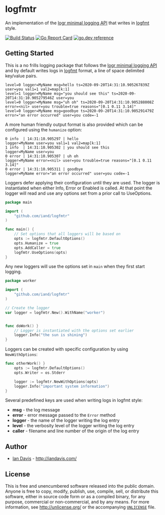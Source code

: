# logfmtr

An implementation of the [logr minimal logging API](github.com/go-logr/logr) that writes in [logfmt](https://www.brandur.org/logfmt) style.

[![Build Status](https://travis-ci.org/iand/logfmtr.svg?branch=master)](https://travis-ci.org/iand/logfmtr)
[![Go Report Card](https://goreportcard.com/badge/github.com/iand/logfmtr)](https://goreportcard.com/report/github.com/iand/logfmtr)
[![go.dev reference](https://img.shields.io/badge/go.dev-reference-007d9c?logo=go&logoColor=white)](https://pkg.go.dev/github.com/iand/logfmtr)

## Getting Started

This is a no frills logging package that follows the [logr minimal logging API](github.com/go-logr/logr) 
and by default writes logs in [logfmt](https://www.brandur.org/logfmt) format, a line of space delimited
key/value pairs.

```
level=0 logger=MyName msg=hello ts=2020-09-20T14:31:10.905267839Z user=you val1=1 val2=map[k:1]
level=1 logger=MyName msg="you should see this" ts=2020-09-20T14:31:10.905279546Z user=you
level=0 logger=MyName msg="uh oh" ts=2020-09-20T14:31:10.905288008Z error=<nil> user=you trouble=true reasons="[0.1 0.11 3.14]"
level=0 logger=MyName msg=goodbye ts=2020-09-20T14:31:10.905291479Z error="an error occurred" user=you code=-1
```

A more human friendly output format is also provided which can be configured using the `humanize` option:

```
0 info  | 14:31:10.905297 | hello                          logger=MyName user=you val1=1 val2=map[k:1]
1 info  | 14:31:10.905302 | you should see this            logger=MyName user=you
0 error | 14:31:10.905307 | uh oh                          logger=MyName error=<nil> user=you trouble=true reasons="[0.1 0.11 3.14]"
0 error | 14:31:10.905311 | goodbye                        logger=MyName error="an error occurred" user=you code=-1
```

Loggers defer applying their configuration until they are used. The logger is instantiated when
either Info, Error or Enabled is called. At that point the logger will read and use any options set
from a prior call to UseOptions. 


```Go
package main

import (
    "github.com/iand/logfmtr"
)

func main() {
    // Set options that all loggers will be based on
    opts := logfmtr.DefaultOptions()
    opts.Humanize = true
    opts.AddCaller = true
    logfmtr.UseOptions(opts)
}

```

Any new loggers will use the options set in `main` when they first start logging.

```Go
package worker

import (
    "github.com/iand/logfmtr"
)

// Create the logger
var logger = logfmtr.New().WithName("worker")


func doWork() }
    // Logger is instantiated with the options set earlier
    logger.Info("the sun is shining")
}
```

Loggers can be created with specific configuration by using `NewWithOptions`:

```Go
func otherWork() }
    opts := logfmtr.DefaultOptions()
    opts.Writer = os.Stderr

    logger := logfmtr.NewWithOptions(opts)
    logger.Info("important system information")
}
```

Several predefined keys are used when writing logs in logfmt style:

 * **msg** - the log message
 * **error** - error message passed to the `Error` method
 * **logger** - the name of the logger writing the log entry
 * **level** - the verbosity level of the logger writing the log entry
 * **caller** - filename and line number of the origin of the log entry

## Author

* [Ian Davis](http://github.com/iand) - <http://iandavis.com/>

## License

This is free and unencumbered software released into the public domain. Anyone is free to 
copy, modify, publish, use, compile, sell, or distribute this software, either in source 
code form or as a compiled binary, for any purpose, commercial or non-commercial, and by 
any means. For more information, see <http://unlicense.org/> or the 
accompanying [`UNLICENSE`](UNLICENSE) file.
